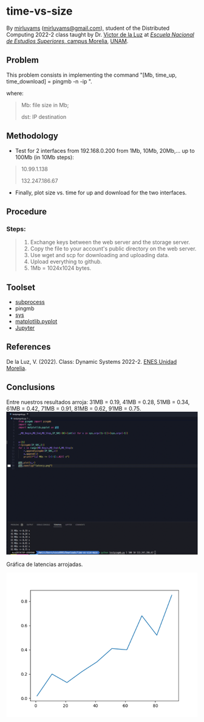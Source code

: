 # time-vs-size

By [mirluvams](https://github.com/mirluvams) ([mirluvams@gmail.com](mailto:mirluvams@gmail.com)), student of the Distributed Computing 2022-2 class taught by Dr. [Victor de la Luz](https://github.com/itztli) at [*Escuela Nacional de Estudios Superiores*, campus Morelia](https://www.enesmorelia.unam.mx/), [UNAM](https://www.unam.mx/).

## Problem
This problem consists in implementing the command "[Mb, time_up, time_download] = pingmb -n <Mb> -ip <dst>".
>
where:
> Mb: file size in Mb;
>
> dst: IP destination
  
## Methodology
* Test for 2 interfaces from 192.168.0.200 from 1Mb, 10Mb, 20Mb,... up to 100Mb (in 10Mb steps):
> 10.99.1.138
>
> 132.247.186.67
* Finally, plot size vs. time for up and download for the two interfaces.
  
## Procedure
### Steps:
> 1) Exchange keys between the web server and the storage server.
> 2) Copy the file to your account's public directory on the web server.
> 3) Use wget and scp for downloading and uploading data.
> 4) Upload everything to github.
> 5) 1Mb = 1024x1024 bytes.
  
  
## Toolset
* [subprocess](https://docs.python.org/3/library/subprocess.html)
* pingmb
* [sys](https://docs.python.org/es/3.10/library/sys.html)
* [matplotlib.pyplot](https://matplotlib.org/)
* [Jupyter](https://jupyter.org/)

## References
De la Luz, V. (2022). Class: Dynamic Systems 2022-2. [ENES Unidad Morelia](https://www.enesmorelia.unam.mx/).

## Conclusions
>
Entre nuestros resultados arroja: 31MB = 0.19, 41MB = 0.28, 51MB = 0.34, 61MB = 0.42, 71MB = 0.91, 81MB = 0.62, 91MB = 0.75.
![](testing_ping.png)
>
>
Gráfica de latencias arrojadas.
>
>
![](latency.png)


